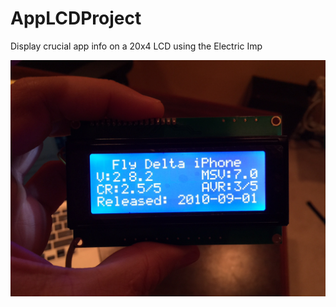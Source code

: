 AppLCDProject
=============

Display crucial app info on a 20x4 LCD using the Electric Imp

![AppLCDProject Sample](https://github.com/eddieespinal/AppLCDProject/blob/master/AppLCDProject.jpeg)
